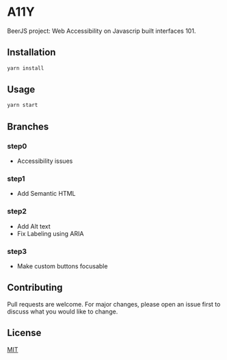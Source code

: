 # A11Y

BeerJS project: Web Accessibility on Javascrip built interfaces 101.


## Installation

```bash
yarn install
```

## Usage

```bash
yarn start
```

## Branches
### step0
* Accessibility issues

### step1
* Add Semantic HTML

### step2
* Add Alt text 
* Fix Labeling using ARIA

### step3
* Make custom buttons focusable

## Contributing
Pull requests are welcome. For major changes, please open an issue first to discuss what you would like to change.

## License
[MIT](https://choosealicense.com/licenses/mit/)